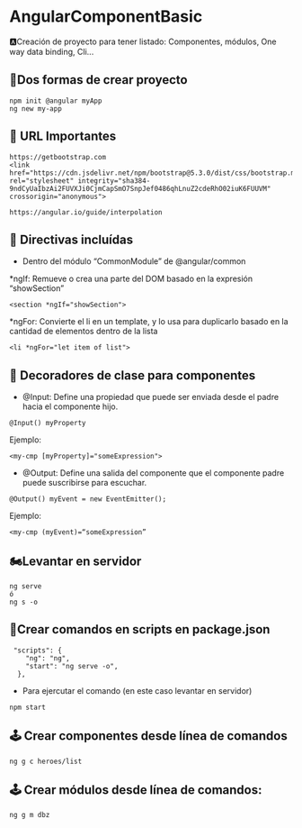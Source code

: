 # AngularComponentBasic
🅰Creación de proyecto para tener listado: Componentes, módulos, One way data binding, Cli...

## 🚀Dos formas de crear proyecto
```
npm init @angular myApp
ng new my-app
```
## 🎱 URL Importantes
```
https://getbootstrap.com
<link href="https://cdn.jsdelivr.net/npm/bootstrap@5.3.0/dist/css/bootstrap.min.css" rel="stylesheet" integrity="sha384-9ndCyUaIbzAi2FUVXJi0CjmCapSmO7SnpJef0486qhLnuZ2cdeRhO02iuK6FUUVM" crossorigin="anonymous">
```
```
https://angular.io/guide/interpolation

``` 
## 📌 Directivas incluídas
* Dentro del módulo “CommonModule” de @angular/common <br>

*ngIf: Remueve o crea una parte del DOM basado en la expresión “showSection”
  ```
  <section *ngIf="showSection">
  ```
*ngFor: Convierte el li en un template, y lo usa para duplicarlo basado en la cantidad de elementos dentro de la lista
  
  ```
  <li *ngFor="let item of list">
 ```
## 📌 Decoradores de clase para componentes
* @Input: Define una propiedad que puede ser enviada desde el padre hacia el componente hijo. 
```
@Input() myProperty
```
 Ejemplo:
  ```
  <my-cmp [myProperty]="someExpression">
  ```
* @Output: Define una salida del componente que el componente padre puede suscribirse para escuchar.
```
@Output() myEvent = new EventEmitter();
```
 Ejemplo:
  ```
  <my-cmp (myEvent)=“someExpression”
  ```
  
## 🏍Levantar en servidor
```
ng serve
ó
ng s -o
```
## 🤘Crear comandos en scripts en package.json
```
 "scripts": {
    "ng": "ng",
    "start": "ng serve -o",
  },
```
* Para ejercutar el comando (en este caso levantar en servidor)
```
npm start
```
## 🕹 Crear componentes desde línea de comandos
```
ng g c heroes/list
```
## 🕹 Crear módulos desde línea de comandos:
```
ng g m dbz
```


